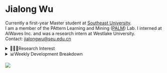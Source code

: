 #  Jialong Wu

Currently a first-year Master student at [Southeast University](https://www.seu.edu.cn/english/).<br>
I am a member of the PAttern Learning and Mining ([PALM](http://palm.seu.edu.cn/home.html)) Lab. I interned at AIWaves Inc. and was a research intern at Westlake University.<br>
Contact: jialongwu@seu.edu.cn
<details><summary>👨🏻‍💻Research Interest</summary>
My current research interests primarily encompass three aspects:

- Exploring the **synergies** between large-scale and small-scale models.
- Investigating the <strong>personalization and interactive</strong> abilities of LLMs.
- Utilizing  <strong>causal inference</strong>  to mitigate bias in conventional NLP tasks.

Recent works:
[Constituency Parsing using LLMs](https://arxiv.org/pdf/2310.19462.pdf), [Agents](https://arxiv.org/pdf/2309.07870.pdf)
</details>

<details><summary>📊Weekly Development Breakdown</summary>

<!--START_SECTION:waka-->

```txt
From: 21 February 2024 - To: 28 February 2024

Total Time: 7 hrs 33 mins

Python       4 hrs 24 mins   ██████████████▓░░░░░░░░░░   58.26 %
YAML         1 hr 3 mins     ███▓░░░░░░░░░░░░░░░░░░░░░   14.04 %
Other        34 mins         ██░░░░░░░░░░░░░░░░░░░░░░░   07.54 %
Bash         33 mins         █▓░░░░░░░░░░░░░░░░░░░░░░░   07.33 %
Text         28 mins         █▓░░░░░░░░░░░░░░░░░░░░░░░   06.37 %
```

<!--END_SECTION:waka-->

[![wakatime](https://wakatime.com/badge/user/c6720b29-9431-4a60-bc9d-e1fb2b6bd65f.svg)](https://wakatime.com/@c6720b29-9431-4a60-bc9d-e1fb2b6bd65f)
</details>

![](https://komarev.com/ghpvc/?username=callanwu)
